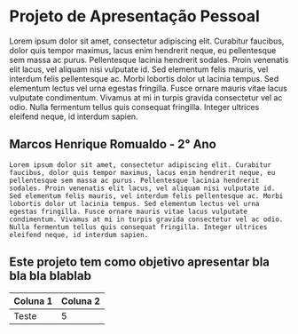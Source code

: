 # Projeto de Apresentação Pessoal

Lorem ipsum dolor sit amet, consectetur adipiscing elit. Curabitur faucibus, dolor quis tempor maximus, lacus enim hendrerit neque, eu pellentesque sem massa ac purus. Pellentesque lacinia hendrerit sodales. Proin venenatis elit lacus, vel aliquam nisi vulputate id. Sed elementum felis mauris, vel interdum felis pellentesque ac. Morbi lobortis dolor ut lacinia tempus. Sed elementum lectus vel urna egestas fringilla. Fusce ornare mauris vitae lacus vulputate condimentum. Vivamus at mi in turpis gravida consectetur vel ac odio. Nulla fermentum tellus quis consequat fringilla. Integer ultrices eleifend neque, id interdum sapien.

## Marcos Henrique Romualdo - 2° Ano

    Lorem ipsum dolor sit amet, consectetur adipiscing elit. Curabitur faucibus, dolor quis tempor maximus, lacus enim hendrerit neque, eu pellentesque sem massa ac purus. Pellentesque lacinia hendrerit sodales. Proin venenatis elit lacus, vel aliquam nisi vulputate id. Sed elementum felis mauris, vel interdum felis pellentesque ac. Morbi lobortis dolor ut lacinia tempus. Sed elementum lectus vel urna egestas fringilla. Fusce ornare mauris vitae lacus vulputate condimentum. Vivamus at mi in turpis gravida consectetur vel ac odio. Nulla fermentum tellus quis consequat fringilla. Integer ultrices eleifend neque, id interdum sapien.

## Este projeto tem como objetivo apresentar bla bla bla blablab

| Coluna 1 | Coluna 2 |
|----------|----------|
|Teste | 5    |